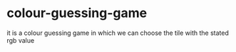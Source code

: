 # colour-guessing-game
it is a colour guessing game in which we can choose the tile with the stated rgb value
